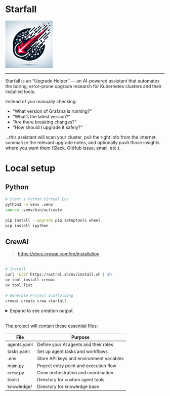 # Starfall

<img src="./imgs/logo/20250814_112206603_iOS.jpg" width="150">

----

Starfall is an “Upgrade Helper” — an AI-powered assistant that automates the boring, error-prone upgrade research for Kubernetes clusters and their installed tools.

Instead of you manually checking:
- “What version of Grafana is running?”
- “What’s the latest version?”
- “Are there breaking changes?”
- “How should I upgrade it safely?”

…this assistant will scan your cluster, pull the right info from the internet, summarize the relevant upgrade notes, and optionally push those insights where you want them (Slack, GitHub issue, email, etc.).




# Local setup

## Python
```bash
# Start a Python Virtual Env
python3 -m venv .venv
source .venv/bin/activate

pip install --upgrade pip setuptools wheel
pip install ipython
```

## CrewAI
> https://docs.crewai.com/en/installation

```bash

# Install
curl -LsSf https://astral.sh/uv/install.sh | sh
uv tool install crewai
uv tool list

# Generate Project Scaffolding
crewai create crew starfall
```

<details>
  <summary>Expand to see creation output</summary>
  
  ```bash
    Creating folder starfall...
    Cache expired or not found. Fetching provider data from the web...
    Downloading  [####################################]  663179/30913
    Select a provider to set up:
    1. openai
    2. anthropic
    3. gemini
    4. nvidia_nim
    5. groq
    6. huggingface
    7. ollama
    8. watson
    9. bedrock
    10. azure
    11. cerebras
    12. sambanova
    13. other
    q. Quit
    Enter the number of your choice or 'q' to quit: 7

    Select a model to use for Ollama:
    1. ollama/llama3.1
    2. ollama/mixtral
    q. Quit
    Enter the number of your choice or 'q' to quit: 1

    API keys and model saved to .env file
    Selected model: ollama/llama3.1
    - Created starfall/.gitignore
    - Created starfall/pyproject.toml
    - Created starfall/README.md
    - Created starfall/knowledge/user_preference.txt
    - Created starfall/src/starfall/__init__.py
    - Created starfall/src/starfall/main.py
    - Created starfall/src/starfall/crew.py
    - Created starfall/src/starfall/tools/custom_tool.py
    - Created starfall/src/starfall/tools/__init__.py
    - Created starfall/src/starfall/config/agents.yaml
    - Created starfall/src/starfall/config/tasks.yaml
    Crew starfall created successfully!
  ```
</details>
<br>


The project will contain these essential files:

|File|Purpose|
|---|---|
|agents.yaml|	Define your AI agents and their roles|
|tasks.yaml|	Set up agent tasks and workflows|
|.env	|Store API keys and environment variables|
|main.py|	Project entry point and execution flow|
|crew.py|	Crew orchestration and coordination|
|tools/	| Directory for custom agent tools|
|knowledge/|	Directory for knowledge base|
